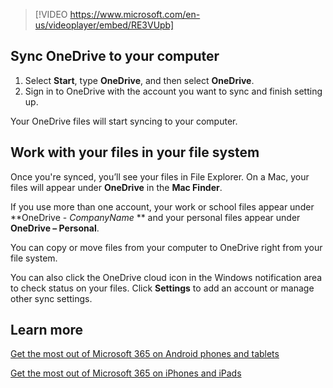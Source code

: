 > [!VIDEO https://www.microsoft.com/en-us/videoplayer/embed/RE3VUpb]

## Sync OneDrive to your computer
1. Select **Start**, type **OneDrive**, and then select **OneDrive**.
2. Sign in to OneDrive with the account you want to sync and finish setting up.

Your OneDrive files will start syncing to your computer.

## Work with your files in your file system
Once you're synced, you’ll see your files in File Explorer. On a Mac, your files will appear under **OneDrive** in the **Mac Finder**.

If you use more than one account, your work or school files appear under **OneDrive - *CompanyName* ** and your personal files appear under **OneDrive – Personal**.

You can copy or move files from your computer to OneDrive right from your file system.

You can also click the OneDrive cloud icon in the Windows notification area to check status on your files. Click **Settings** to add an account or manage other sync settings.

## Learn more

[Get the most out of Microsoft 365 on Android phones and tablets](https://support.microsoft.com/office/get-the-most-out-of-office-on-android-phones-and-tablets-3c7dd576-cbd2-449f-8bb6-f33912c05038) 

[Get the most out of Microsoft 365 on iPhones and iPads](https://support.microsoft.com/office/video-get-the-most-out-of-microsoft-365-on-iphones-and-ipads-179728f7-7287-453b-832f-558145681219) 
